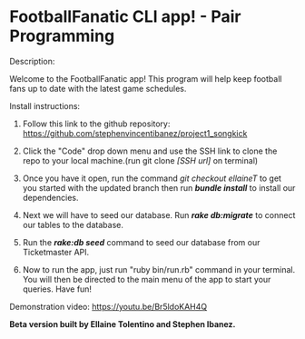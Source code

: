 # FootballFanatic CLI app! - Pair Programming

Description:

Welcome to the FootballFanatic app! This program will help keep football fans up to date with the latest game schedules.


Install instructions:

1) Follow this link to the github repository:
https://github.com/stephenvincentibanez/project1_songkick

2) Click the "Code" drop down menu and use the SSH link to clone the repo to your local machine.(run git clone *[SSH url]* on terminal)

3) Once you have it open, run the command *git checkout ellaineT* to get you started with the updated branch then run ***bundle install*** to install our dependencies.

4) Next we will have to seed our database. Run ***rake db:migrate*** to connect our tables to the database.

5) Run the ***rake:db seed*** command to seed our database from our Ticketmaster API.

6) Now to run the app, just run "ruby bin/run.rb" command in your terminal. You will then be directed to the main menu of the app to start your queries. Have fun!


Demonstration video:
https://youtu.be/Br5ldoKAH4Q

**Beta version built by Ellaine Tolentino and Stephen Ibanez.**
